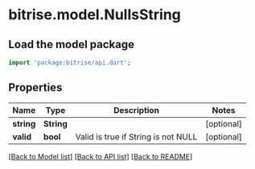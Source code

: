 # bitrise.model.NullsString

## Load the model package
```dart
import 'package:bitrise/api.dart';
```

## Properties
Name | Type | Description | Notes
------------ | ------------- | ------------- | -------------
**string** | **String** |  | [optional] 
**valid** | **bool** | Valid is true if String is not NULL | [optional] 

[[Back to Model list]](../README.md#documentation-for-models) [[Back to API list]](../README.md#documentation-for-api-endpoints) [[Back to README]](../README.md)



